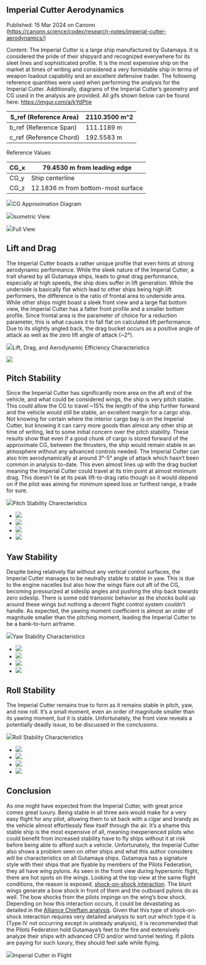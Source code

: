 ## Imperial Cutter Aerodynamics

Published: 15 Mar 2024 on Canonn (https://canonn.science/codex/research-notes/imperial-cutter-aerodynamics/)

Content: The Imperial Cutter is a large ship manufactured by Gutamaya. It is considered the pride of their shipyard and recognized everywhere for its sleet lines and sophisticated profile. It is the most expensive ship on the market at times of writing and considered a very formidable ship in terms of weapon loadout capability and an excellent defensive trader. The following reference quantities were used when performing the analysis for the Imperial Cutter. Additionally, diagrams of the Imperial Cutter’s geometry and CG used in the analysis are provided. All gifs shown below can be found here: https://imgur.com/a/kYdPtje

| S\_ref (Reference Area) | 2110.3500 m^2 |
| --- | --- |
| b\_ref (Reference Span) | 111.1189 m |
| c\_ref (Reference Chord) | 192.5583 m |

Reference Values

| CG\_x | 79.4530 m from leading edge |
| --- | --- |
| CG\_y | Ship centerline |
| CG\_z | 12.1836 m from bottom-most surface |

![](https://canonn.science/wp-content/uploads/2024/03/image-1024x284.png)CG Approximation Diagram

![](https://canonn.science/wp-content/uploads/2024/03/image-2-1024x633.png)Isometric View

![](https://canonn.science/wp-content/uploads/2024/03/image-4-1024x360.png)Full View

## Lift and Drag

The Imperial Cutter boasts a rather unique profile that even hints at strong aerodynamic performance. While the sleek nature of the Imperial Cutter, a trait shared by all Gutamaya ships, leads to great drag performance, especially at high speeds, the ship does suffer in lift generation. While the underside is basically flat which lead to other ships being high lift performers, the difference is the ratio of frontal area to underside area. While other ships might boast a sleek front view and a large flat bottom view, the Imperial Cutter has a fatter front profile and a smaller bottom profile. Since frontal area is the parameter of choice for a reduction parameter, this is what causes it to fall flat on calculated lift performance. Due to its slightly angled back, the drag bucket occurs as a positive angle of attack as well as the zero lift angle of attack (~2°).

![](https://canonn.science/wp-content/uploads/2024/03/image-5-1024x616.png)Lift, Drag, and Aerodynamic Efficiency Characteristics

![](https://canonn.science/wp-content/uploads/2024/03/ImperialCutter_MachSweep-2.gif)

## Pitch Stability

Since the Imperial Cutter has significantly more area on the aft end of the vehicle, and what could be considered wings, the ship is very pitch stable. This could allow the CG to travel ~15% the length of the ship further forward and the vehicle would still be stable, an excellent margin for a cargo ship. Not knowing for certain where the interior cargo bay is on the Imperial Cutter, but knowing it can carry more goods than almost any other ship at time of writing, led to some initial concern over the pitch stability. These results show that even if a good chunk of cargo is stored forward of the approximate CG, between the thrusters, the ship would remain stable in an atmosphere without any advanced controls needed. The Imperial Cutter can also trim aerodynamically at around 3°-5° angle of attack which hasn’t been common in analysis to-date. This even almost lines up with the drag bucket meaning the Imperial Cutter could travel at its trim point at almost minimum drag. This doesn’t lie at its peak lift-to-drag ratio though so it would depend on if the pilot was aiming for minimum speed loss or furthest range, a trade for sure.

![](https://canonn.science/wp-content/uploads/2024/03/image-6-1024x614.png)Pitch Stability Charecteristics

- ![](https://canonn.science/wp-content/uploads/2024/03/ImperialCutter_Subsonic_AlphaSweep.gif)
- ![](https://canonn.science/wp-content/uploads/2024/03/ImperialCutter_Transonic_AlphaSweep.gif)
- ![](https://canonn.science/wp-content/uploads/2024/03/ImperialCutter_Supersonic_AlphaSweep.gif)
- ![](https://canonn.science/wp-content/uploads/2024/03/ImperialCutter_Hypersonic_AlphaSweep.gif)

## Yaw Stability

Despite being relatively flat without any vertical control surfaces, the Imperial Cutter manages to be neutrally stable to stable in yaw. This is due to the engine nacelles but also how the wings flare out aft of the CG, becoming pressurized at sideslip angles and pushing the ship back towards zero sideslip. There is some odd transonic behavior as the shocks build up around these wings but nothing a decent flight control system couldn’t handle. As expected, the yawing moment coefficient is almost an order of magnitude smaller than the pitching moment, leading the Imperial Cutter to be a bank-to-turn airframe.

![](https://canonn.science/wp-content/uploads/2024/03/image-7-1024x614.png)Yaw Stability Characteristics

- ![](https://canonn.science/wp-content/uploads/2024/03/ImperialCutter_Subsonic_BetaSweep.gif)
- ![](https://canonn.science/wp-content/uploads/2024/03/ImperialCutter_Transonic_BetaSweep.gif)
- ![](https://canonn.science/wp-content/uploads/2024/03/ImperialCutter_Supersonic_BetaSweep.gif)
- ![](https://canonn.science/wp-content/uploads/2024/03/ImperialCutter_Hypersonic_BetaSweep.gif)

## Roll Stability

The Imperial Cutter remains true to form as it remains stable in pitch, yaw, and now roll. It’s a small moment, even an order of magnitude smaller than its yawing moment, but it is stable. Unfortunately, the front view reveals a potentially deadly issue, to be discussed in the conclusions.

![](https://canonn.science/wp-content/uploads/2024/03/image-9.png)Roll Stability Characteristics

- ![](https://canonn.science/wp-content/uploads/2024/03/ImperialCutter_Subsonic_PhiSweep.gif)
- ![](https://canonn.science/wp-content/uploads/2024/03/ImperialCutter_Transonic_PhiSweep.gif)
- ![](https://canonn.science/wp-content/uploads/2024/03/ImperialCutter_Supersonic_PhiSweep.gif)
- ![](https://canonn.science/wp-content/uploads/2024/03/ImperialCutter_Hypersonic_PhiSweep.gif)

## Conclusion

As one might have expected from the Imperial Cutter, with great price comes great luxury. Being stable in all three axis would make for a very easy flight for any pilot, allowing them to sit back with a cigar and brandy as the vehicle almost effortlessly flew itself through the air. It’s a shame this stable ship is the most expensive of all, meaning inexperienced pilots who could benefit from increased stability have to fly ships without it at risk before being able to afford such a vehicle. Unfortunately, the Imperial Cutter also shows a problem seen on other ships and what this author considers will be characteristics on all Gutamaya ships. Gutamaya has a signature style with their ships that are flyable by members of the Pilots Federation, they all have wing pylons. As seen in the front view during hypersonic flight, there are hot spots on the wings. Looking at the top view at the same flight conditions, the reason is exposed, [shock-on-shock interaction](http://acl.digimat.in/nptel/courses/video/101108086/lec57.pdf). The blunt wings generate a bow shock in front of them and the outboard pylons do as well. The bow shocks from the pilots impinge on the wing’s bow shock. Depending on how this interaction occurs, it could be devastating as detailed in the [Alliance Chieftain analysis](https://canonn.science/codex/research-notes/alliance-chieftain-aerodynamics/). Given that this type of shock-on-shock interaction requires very detailed analysis to sort out which type it is (Type IV not occurring except in unsteady analysis), it is recommended that the Pilots Federation hold Gutamaya’s feet to the fire and extensively analyze their ships with advanced CFD and/or wind tunnel testing. If pilots are paying for such luxury, they should feel safe while flying.

![](https://canonn.science/wp-content/uploads/2024/03/ImperialCutter_Scalar-Pretty-Picture-2.png)Imperial Cutter in Flight